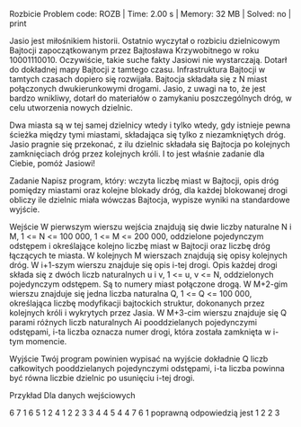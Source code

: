 Rozbicie
Problem code: ROZB | Time: 2.00 s | Memory: 32 MB | Solved: no | print

Jasio jest miłośnikiem historii. Ostatnio wyczytał o rozbiciu dzielnicowym Bajtocji zapoczątkowanym przez Bajtosława Krzywobitnego w roku 10001110010. Oczywiście, takie suche fakty Jasiowi nie wystarczają. Dotarł do dokładnej mapy Bajtocji z tamtego czasu. Infrastruktura Bajtocji w tamtych czasach dopiero się rozwijała. Bajtocja składała się z N miast połączonych dwukierunkowymi drogami. Jasio, z uwagi na to, że jest bardzo wnikliwy, dotarł do materiałów o zamykaniu poszczególnych dróg, w celu utworzenia nowych dzielnic.

Dwa miasta są w tej samej dzielnicy wtedy i tylko wtedy, gdy istnieje pewna ścieżka między tymi miastami, składająca się tylko z niezamkniętych dróg. Jasio pragnie się przekonać, z ilu dzielnic składała się Bajtocja po kolejnych zamknięciach dróg przez kolejnych króli. I to jest właśnie zadanie dla Ciebie, pomóż Jasiowi!

Zadanie
Napisz program, który: wczyta liczbę miast w Bajtocji, opis dróg pomiędzy miastami oraz kolejne blokady dróg, dla każdej blokowanej drogi obliczy ile dzielnic miała wówczas Bajtocja, wypisze wyniki na standardowe wyjście.

Wejście
W pierwszym wierszu wejścia znajdują się dwie liczby naturalne N i M, 1 <= N <= 100 000, 1 <= M <= 200 000, oddzielone pojedynczym odstępem i określające kolejno liczbę miast w Bajtocji oraz liczbę dróg łączących te miasta. W kolejnych M wierszach znajdują się opisy kolejnych dróg. W i+1-szym wierszu znajduje się opis i-tej drogi. Opis każdej drogi składa się z dwóch liczb naturalnych u i v, 1 <= u, v <= N, oddzielonych pojedynczym odstępem. Są to numery miast połączone drogą. W M+2-gim wierszu znajduje się jedna liczba naturalna Q, 1 <= Q <= 100 000, określająca liczbę modyfikacji bajtockich struktur, dokonanych przez kolejnych króli i wykrytych przez Jasia. W M+3-cim wierszu znajduje się Q parami różnych liczb naturalnych Ai pooddzielanych pojedynczymi odstępami, i-ta liczba oznacza numer drogi, która została zamknięta w i-tym momencie.

Wyjście
Twój program powinien wypisać na wyjście dokładnie Q liczb całkowitych pooddzielanych pojedynczymi odstępami, i-ta liczba powinna być równa liczbie dzielnic po usunięciu i-tej drogi.

Przykład
Dla danych wejściowych

6 7
1 6
5 1
2 4
1 2
2 3
3 4
4 5
4
4 7 6 1
poprawną odpowiedzią jest
1 2 2 3
